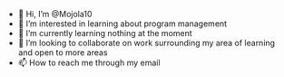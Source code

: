 - 👋 Hi, I’m @Mojola10
- 👀 I’m interested in learning about program management 
- 🌱 I’m currently learning nothing at the moment 
- 💞️ I’m looking to collaborate on work surrounding my area of learning and open to more areas
- 📫 How to reach me through my email 

<!---
Mojola10/Mojola10 is a ✨ special ✨ repository because its `README.md` (this file) appears on your GitHub profile.
You can click the Preview link to take a look at your changes.
--->
